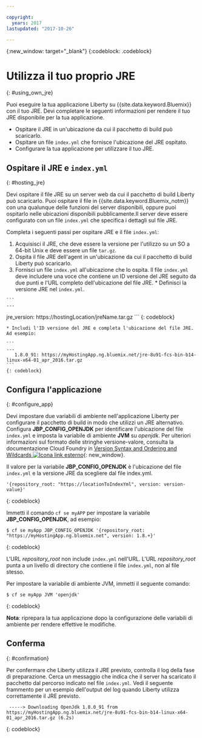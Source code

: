 ```yaml
---

copyright:
  years: 2017
lastupdated: "2017-10-26"

---
```


{:new_window: target="_blank"}
{:codeblock: .codeblock}

# Utilizza il tuo proprio JRE
{: #using_own_jre}

Puoi eseguire la tua applicazione Liberty su {{site.data.keyword.Bluemix}} con il tuo JRE. Devi completare le seguenti informazioni per rendere il tuo JRE disponibile per la tua applicazione. 
* Ospitare il JRE in un'ubicazione da cui il pacchetto di build può scaricarlo. 
* Ospitare un file `index.yml` che fornisce l'ubicazione del JRE ospitato. 
* Configurare la tua applicazione per utilizzare il tuo JRE.

## Ospitare il JRE e `index.yml`
{: #hosting_jre}

Devi ospitare il file JRE su un server web da cui il pacchetto di build Liberty può scaricarlo.  Puoi ospitare il file in {{site.data.keyword.Bluemix_notm}} con una qualunque delle funzioni del server disponibili, oppure puoi ospitarlo nelle ubicazioni disponibili pubblicamente.Il server deve essere configurato con un file `index.yml` che specifica i dettagli sul file JRE.

Completa i seguenti passi per ospitare JRE e il file `index.yml`:
  1. Acquisisci il JRE, che deve essere la versione per l'utilizzo su un SO a 64-bit Unix e deve essere un file `tar.gz`.
  2. Ospita il file JRE dell'agent in un'ubicazione da cui il pacchetto di build Liberty può scaricarlo.
  3. Fornisci un file `index.yml` all'ubicazione che lo ospita. Il file `index.yml` deve includere una voce che contiene un ID versione del JRE seguito da due punti e l'URL completo dell'ubicazione del file JRE. 
    * Definisci la versione JRE nel `index.yml`.

    ```
    ---
   jre_version: https://hostingLocation/jreName.tar.gz
    ```
    {: codeblock}

    * Includi l'ID versione del JRE e completa l'ubicazione del file JRE.  Ad esempio:

    ```
    ---
       1.8.0_91: https://myHostingApp.ng.bluemix.net/jre-8u91-fcs-bin-b14-linux-x64-01_apr_2016.tar.gz
    ```
    {: codeblock}

## Configura l'applicazione
{: #configure_app}

Devi impostare due variabili di ambiente nell'applicazione Liberty per configurare il pacchetto di build in modo che utilizzi un JRE alternativo. Configura **JBP_CONFIG_OPENJDK** per identificare l'ubicazione del file `index.yml` e imposta la variabile di ambiente **JVM** su *openjdk*. Per ulteriori informazioni sul formato delle stringhe versione-valore, consulta la documentazione Cloud Foundry in [Version Syntax and Ordering and Wildcards ![Icona link esterno](../../icons/launch-glyph.svg "Icona link esterno")](https://github.com/cloudfoundry/ibm-websphere-liberty-buildpack/blob/master/docs/util-repositories.md){: new_window}.

Il valore per la variabile **JBP_CONFIG_OPENJDK** è l'ubicazione del file `index.yml` e la versione JRE da scegliere dal file index.yml.

```
'{repository_root: "https://locationToIndexYml", version: version-value}'
```
{: codeblock}

Immetti il comando `cf se myAPP` per impostare la variabile **JBP_CONFIG_OPENJDK**, ad esempio:
```
$ cf se myApp JBP_CONFIG_OPENJDK '{repository_root: "https://myHostingApp.ng.bluemix.net", version: 1.8.+}'
```
{: codeblock}

L'URL *repository_root* non include `index.yml` nell'URL. L'URL *repository_root* punta a un livello di directory che contiene il file `index.yml`, non al file stesso.

Per impostare la variabile di ambiente JVM, immetti il seguente comando: 
```
$ cf se myApp JVM 'openjdk'
```
{: codeblock}

**Nota**: riprepara la tua applicazione dopo la configurazione delle variabili di ambiente per rendere effettive le modifiche.

## Conferma 
{: #confirmation}

Per confermare che Liberty utilizza il JRE previsto, controlla il log della fase di preparazione. Cerca un messaggio che indica che il server ha scaricato il pacchetto dal percorso indicato nel file `index.yml`. Vedi il seguente frammento per un esempio dell'output del log quando Liberty utilizza correttamente il JRE previsto. 
```
 -----> Downloading OpenJdk 1.8.0_91 from https://myHostingApp.ng.bluemix.net/jre-8u91-fcs-bin-b14-linux-x64-01_apr_2016.tar.gz (6.2s)
```
{: codeblock}
